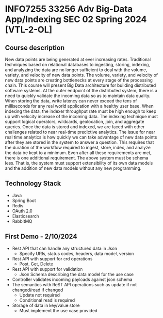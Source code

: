 # INFO7255 33256 Adv Big-Data App/Indexing SEC 02 Spring 2024 [VTL-2-OL]

## Course description
New data points are being generated at ever increasing rates. Traditional techniques based on relational databases to
ingesting, storing, indexing, and analyzing the data are no longer sufficient to deal with the volume, variety, and
velocity of new data points. The volume, variety, and velocity of new data points are creating bottlenecks at every
stage of the processing chain. This course will present Big Data architecture for building distributed software systems.
At the outer endpoint of the distributed system, there is a need to quickly validate the incoming data so as to maintain
data quality. When storing the data, write latency can never exceed the tens of milliseconds for any real world
application with a healthy user base. When indexing the data, the indexer throughput rate must be high enough to keep up
with velocity increase of the incoming data. The indexing technique must support logical operators, wildcards,
geolocation, join, and aggregate queries. Once the data is stored and indexed, we are faced with other challenges
related to near real-time predictive analytics. The issue for near real time analytics is how quickly we can take
advantage of new data points after they are stored in the system to answer a question. This requires that the duration
of the workflow required to ingest, store, index, and analyze the data be kept to a minimum. Even after all these
requirements are met, there is one additional requirement. The above system must be schema less. That is, the system
must support extensibility of its own data models and the addition of new data models without any new programming.

## Technology Stack
- Java
- Spring Boot
- Redis
- OAuth 2.0
- Elasticsearch
- RabbitMQ

## First Demo - 2/10/2024
- Rest API that can handle any structured data in Json 
  - Specify URIs, status codes, headers, data model, version
- Rest API with support for crd operations
  - Post, Get, Delete
- Rest API with support for validation
  - Json Schema describing the data model for the use case
- Controller validates incoming payloads against json schema
- The semantics with ReST API operations such as update if not changed/read if changed
  - Update not required
  - Conditional read is required
- Storage of data in key/value store
  - Must implement the use case provided


